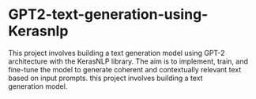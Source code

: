 # GPT2-text-generation-using-Kerasnlp 
This project involves building a text generation model using GPT-2 architecture with the KerasNLP library. The aim is to implement, train, and fine-tune the model to generate coherent and contextually relevant text based on input prompts. this project involves building a text generation model.
